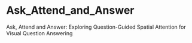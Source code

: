 # Ask_Attend_and_Answer
Ask, Attend and Answer: Exploring Question-Guided Spatial Attention for Visual Question Answering
